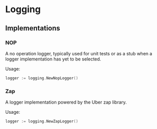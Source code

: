 # Logging

## Implementations

### NOP
A no operation logger, typically used for unit tests or as a stub when a logger implementation has yet to be selected.

Usage:
```go
logger := logging.NewNopLogger()
```

### Zap
A logger implementation powered by the Uber zap library.

Usage:
```go
logger := logging.NewZapLogger()
```
